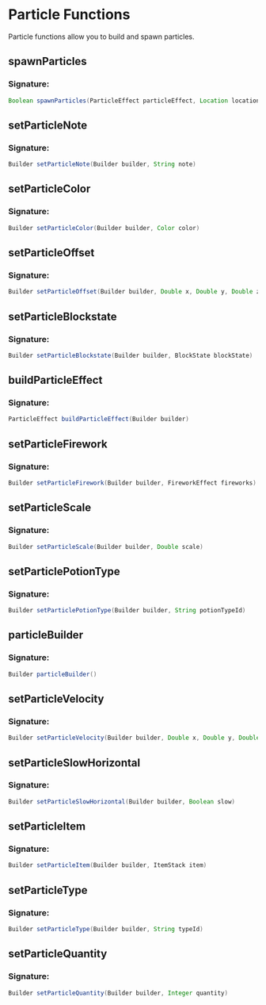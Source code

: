 # Particle Functions
 Particle functions allow you to build and spawn particles.

## spawnParticles

### Signature:

```groovy
Boolean spawnParticles(ParticleEffect particleEffect, Location location, Viewer viewer, Integer radius)
```

## setParticleNote

### Signature:

```groovy
Builder setParticleNote(Builder builder, String note)
```

## setParticleColor

### Signature:

```groovy
Builder setParticleColor(Builder builder, Color color)
```

## setParticleOffset

### Signature:

```groovy
Builder setParticleOffset(Builder builder, Double x, Double y, Double z)
```

## setParticleBlockstate

### Signature:

```groovy
Builder setParticleBlockstate(Builder builder, BlockState blockState)
```

## buildParticleEffect

### Signature:

```groovy
ParticleEffect buildParticleEffect(Builder builder)
```

## setParticleFirework

### Signature:

```groovy
Builder setParticleFirework(Builder builder, FireworkEffect fireworks)
```

## setParticleScale

### Signature:

```groovy
Builder setParticleScale(Builder builder, Double scale)
```

## setParticlePotionType

### Signature:

```groovy
Builder setParticlePotionType(Builder builder, String potionTypeId)
```

## particleBuilder

### Signature:

```groovy
Builder particleBuilder()
```

## setParticleVelocity

### Signature:

```groovy
Builder setParticleVelocity(Builder builder, Double x, Double y, Double z)
```

## setParticleSlowHorizontal

### Signature:

```groovy
Builder setParticleSlowHorizontal(Builder builder, Boolean slow)
```

## setParticleItem

### Signature:

```groovy
Builder setParticleItem(Builder builder, ItemStack item)
```

## setParticleType

### Signature:

```groovy
Builder setParticleType(Builder builder, String typeId)
```

## setParticleQuantity

### Signature:

```groovy
Builder setParticleQuantity(Builder builder, Integer quantity)
```

